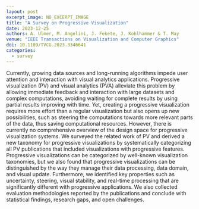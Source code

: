 ```yaml
---
layout: post
excerpt_image: NO_EXCERPT_IMAGE
title: "A Survey on Progressive Visualization"
date: 2023-12-25
authors: A. Ulmer, M. Angelini, J. Fekete, J. Kohlhammer & T. May
venue: "IEEE Transactions on Visualization and Computer Graphics"
doi: 10.1109/TVCG.2023.3346641
categories:
  - survey
---
```

Currently, growing data sources and long-running algorithms impede user attention and interaction with visual analytics applications. Progressive visualization (PV) and visual analytics (PVA) alleviate this problem by allowing immediate feedback and interaction with large datasets and complex computations, avoiding waiting for complete results by using partial results improving with time. Yet, creating a progressive visualization requires more effort than a regular visualization but also opens up new possibilities, such as steering the computations towards more relevant parts of the data, thus saving computational resources. However, there is currently no comprehensive overview of the design space for progressive visualization systems. We surveyed the related work of PV and derived a new taxonomy for progressive visualizations by systematically categorizing all PV publications that included visualizations with progressive features. Progressive visualizations can be categorized by well-known visualization taxonomies, but we also found that progressive visualizations can be distinguished by the way they manage their data processing, data domain, and visual update. Furthermore, we identified key properties such as uncertainty, steering, visual stability, and real-time processing that are significantly different with progressive applications. We also collected evaluation methodologies reported by the publications and conclude with statistical findings, research gaps, and open challenges.
